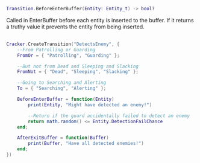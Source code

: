 ```lua
Transition.BeforeEnterBuffer(Entity: Entity_t) -> bool?
```
Called in EnterBuffer before each entity is inserted to the buffer. If it returns a truthy value it prevents the entity from being inserted.
<br /><br />

```lua
Cracker.CreateTransition("DetectsEnemy", {
    --From Patrolling or Guarding
    FromOr = { "Patrolling", "Guarding" };

    --But not from Dead and Sleeping and Slacking
    FromNot = { "Dead", "Sleeping", "Slacking" };

    --Going to Searching and Alerting
    To = { "Searching", "Alerting" };

    BeforeEnterBuffer = function(Entity)
        print(Entity, "Might have detected an enemy!")

        --Return if the guard accidentally failed to detect an enemy
        return math.random() <= Entity.DetectionFailChance
    end;

    AfterExitBuffer = function(Buffer)
        print(Buffer, "Have all detected enemies!")
    end;
})
```